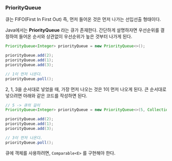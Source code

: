 ### PriorityQueue

큐는 FIFO(First In First Out) 즉, 먼저 들어온 것은 먼저 나가는 선입선출 형태이다.

Java에서는 **PriorityQueue** 라는 큐가 존재한다. 간단하게 설명하자면 우선순위를 결정하여 들어온 순서와 상관없이 우선순위가 높은 것부터 나가게 된다.

```java
PriorityQueue<Integer> priorityQueue = new PriorityQueue<>();

priorityQueue.add(2);
priorityQueue.add(1);
priorityQueue.add(3);

// 1이 먼저 나온다.
priorityQueue.poll();
```

2, 1, 3을 순서대로 넣었을 때, 가장 먼저 나오는 것은 1이 먼저 나오게 된다.
큰 순서대로 넣으려면 아래와 같은 코드를 작성하면 된다.

```java
// 5 -> 큐의 길이
PriorityQueue<Integer> priorityQueue = new PriorityQueue<>(5, Collections.reverseOrder());

priorityQueue.add(2);
priorityQueue.add(1);
priorityQueue.add(3);

// 3이 먼저 나온다.
priorityQueue.poll();
```

큐에 객체를 사용하려면, `Comparable<E>` 를 구현해야 한다.
